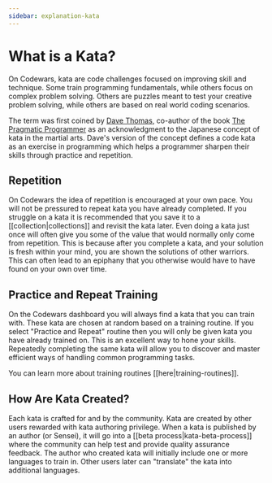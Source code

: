 ```yaml
---
sidebar: explanation-kata
---
```


# What is a Kata?
On Codewars, kata are code challenges focused on improving skill and technique. Some train programming fundamentals, while others focus on complex problem solving. Others are puzzles meant to test your creative problem solving, while others are based on real world coding scenarios.

The term was first coined by [Dave Thomas](https://en.wikipedia.org/wiki/Dave_Thomas_%28programmer%29), co-author of the book [The Pragmatic Programmer](https://en.wikipedia.org/wiki/The_Pragmatic_Programmer) as an acknowledgment to the Japanese concept of kata in the martial arts. Dave's version of the concept defines a code kata as an exercise in programming which helps a programmer sharpen their skills through practice and repetition.

## Repetition
On Codewars the idea of repetition is encouraged at your own pace. You will not be pressured to repeat kata you have already completed. If you struggle on a kata it is recommended that you save it to a [[collection|collections]] and revisit the kata later. Even doing a kata just once will often give you some of the value that would normally only come from repetition. This is because after you complete a kata, and your solution is fresh within your mind, you are shown the solutions of other warriors. This can often lead to an epiphany that you otherwise would have to have found on your own over time. 

## Practice and Repeat Training
On the Codewars dashboard you will always find a kata that you can train with. These kata are chosen at random based on a training routine. If you select "Practice and Repeat" routine then you will only be given kata you have already trained on. This is an excellent way to hone your skills. Repeatedly completing the same kata will allow you to discover and master efficient ways of handling common programming tasks.

You can learn more about training routines [[here|training-routines]].

## How Are Kata Created?

Each kata is crafted for and by the community. Kata are created by other users rewarded with kata authoring privilege. When a kata is published by an author (or Sensei), it will go into a [[beta process|kata-beta-process]] where the community can help test and provide quality assurance feedback. The author who created kata will initially include one or more languages to train in. Other users later can "translate" the kata into additional languages.
